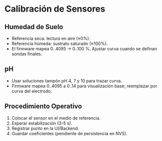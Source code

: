 # Calibración de Sensores

## Humedad de Suelo
- Referencia seca: lectura en aire (≈0%).
- Referencia húmeda: sustrato saturado (≈100%).
- El firmware mapea 0..4095 → 0..100 %. Ajustar curva cuando se definan sondas finales.

## pH
- Usar soluciones tampón pH 4, 7 y 10 para trazar curva.
- Firmware mapea 0..4095 a 0..14 para visualización base; reemplazar por curva del electrodo.

## Procedimiento Operativo
1. Colocar el sensor en el medio de referencia.
2. Esperar estabilización (3–5 s).
3. Registrar punto en la UI/Backend.
4. Guardar coeficientes (pendiente de persistencia en NVS).
